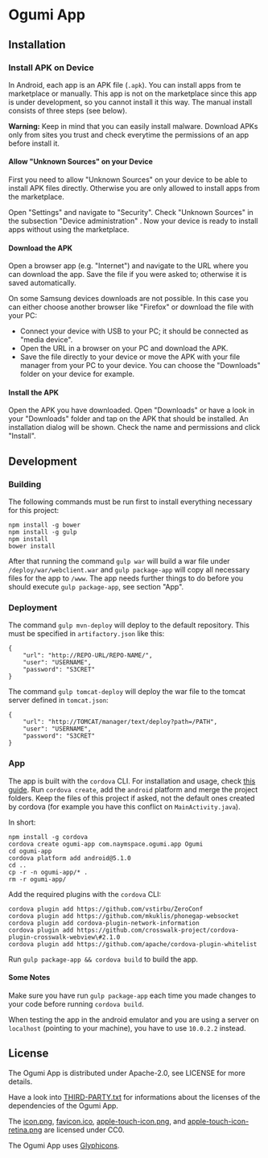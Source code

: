 # Ogumi App

## Installation

### Install APK on Device

In Android, each app is an APK file (`.apk`). You can install apps from te marketplace or manually. This app is not on the marketplace since this app is under development, so you cannot install it this way. The manual install consists of three steps (see below).

**Warning:** Keep in mind that you can easily install malware. Download APKs only from sites you trust and check everytime the permissions of an app before install it.

#### Allow "Unknown Sources" on your Device

First you need to allow "Unknown Sources" on your device to be able to install APK files directly. Otherwise you are only allowed to install apps from the marketplace.

Open "Settings" and navigate to "Security". Check "Unknown Sources" in the subsection "Device administration" . Now your device is ready to install apps without using the marketplace.

#### Download the APK

Open a browser app (e.g. "Internet") and navigate to the URL where you can download the app. Save the file if you were asked to; otherwise it is saved automatically.

On some Samsung devices downloads are not possible. In this case you can either choose another browser like "Firefox" or download the file with your PC:

 - Connect your device with USB to your PC; it should be connected as "media device".
 - Open the URL in a browser on your PC and download the APK.
 - Save the file directly to your device or move the APK with your file manager from your PC to your device. You can choose the "Downloads" folder on your device for example.

#### Install the APK

Open the APK you have downloaded. Open "Downloads" or have a look in your "Downloads" folder and tap on the APK that should be installed. An installation dialog will be shown. Check the name and permissions and click "Install".

## Development

### Building

The following commands must be run first to install everything necessary for
this project:

```
npm install -g bower
npm install -g gulp
npm install
bower install
```

After that running the command `gulp war` will build a war file under
`/deploy/war/webclient.war` and `gulp package-app` will copy all necessary files
for the app to `/www`. The app needs further things to do before you should
execute `gulp package-app`, see section "App".

### Deployment

The command `gulp mvn-deploy` will deploy to the default repository.
This must be specified in `artifactory.json` like this:

```
{
	"url": "http://REPO-URL/REPO-NAME/",
	"user": "USERNAME",
	"password": "S3CRET"
}
```

The command `gulp tomcat-deploy` will deploy the war file to the tomcat server
defined in `tomcat.json`:

```
{
	"url": "http://TOMCAT/manager/text/deploy?path=/PATH",
	"user": "USERNAME",
	"password": "S3CRET"
}
```

### App

The app is built with the `cordova` CLI. For installation and usage, check
[this guide](http://docs.phonegap.com/en/edge/guide_cli_index.md.html#The%20Command-Line%20Interface).
Run `cordova create`, add the `android` platform and merge the project folders.
Keep the files of this project if asked, not the default ones created by cordova
(for example you have this conflict on `MainActivity.java`).

In short:

```
npm install -g cordova
cordova create ogumi-app com.naymspace.ogumi.app Ogumi
cd ogumi-app
cordova platform add android@5.1.0
cd ..
cp -r -n ogumi-app/* .
rm -r ogumi-app/
```

Add the required plugins with the `cordova` CLI:

```
cordova plugin add https://github.com/vstirbu/ZeroConf
cordova plugin add https://github.com/mkuklis/phonegap-websocket
cordova plugin add cordova-plugin-network-information
cordova plugin add https://github.com/crosswalk-project/cordova-plugin-crosswalk-webview\#2.1.0
cordova plugin add https://github.com/apache/cordova-plugin-whitelist
```


Run `gulp package-app && cordova build` to build the app.

#### Some Notes

Make sure you have run `gulp package-app` each time you made changes to your
code before running `cordova build`.

When testing the app in the android emulator and you are using a server on
`localhost` (pointing to your machine), you have to use `10.0.2.2` instead.

## License

The Ogumi App is distributed under Apache-2.0, see LICENSE for more details.

Have a look into [THIRD-PARTY.txt](./THIRD-PARTY.txt) for informations about
the licenses of the dependencies of the Ogumi App.

The [icon.png](./src/icon.png), [favicon.ico](./src/favicon.ico), 
[apple-touch-icon.png](./src/apple-touch-icon.png),
and [apple-touch-icon-retina.png](./src/apple-touch-icon-retina.png)
are licensed under CC0.

The Ogumi App uses [Glyphicons](http://glyphicons.com/).

